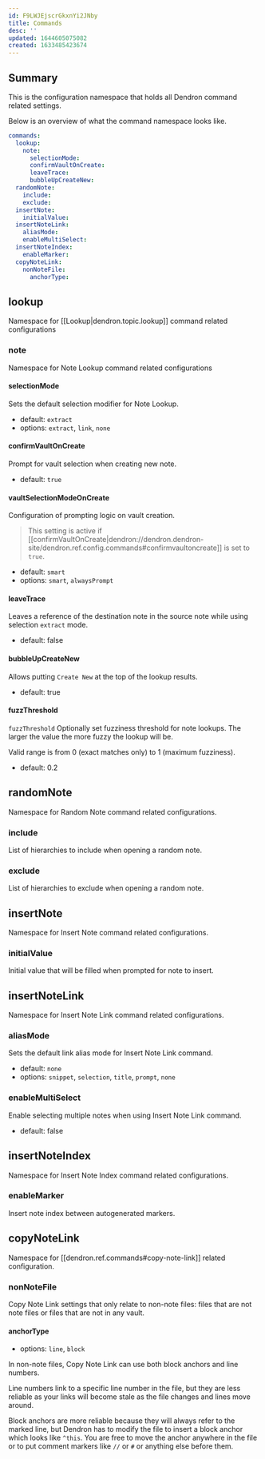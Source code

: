 ```yaml
---
id: F9LWJEjscrGkxnYi2JNby
title: Commands
desc: ''
updated: 1644605075082
created: 1633485423674
---
```


## Summary

This is the configuration namespace that holds all Dendron command related settings.

Below is an overview of what the command namespace looks like.

```yml
commands:
  lookup:
    note:
      selectionMode:
      confirmVaultOnCreate:
      leaveTrace:
      bubbleUpCreateNew:
  randomNote:
    include:
    exclude:
  insertNote:
    initialValue:
  insertNoteLink:
    aliasMode:
    enableMultiSelect:
  insertNoteIndex:
    enableMarker:
  copyNoteLink:
    nonNoteFile:
      anchorType:
```

## lookup
Namespace for [[Lookup|dendron.topic.lookup]] command related configurations

### note
Namespace for Note Lookup command related configurations

#### selectionMode
Sets the default selection modifier for Note Lookup.

- default: `extract`
- options: `extract`, `link`, `none`

#### confirmVaultOnCreate
Prompt for vault selection when creating new note.

- default: `true`

#### vaultSelectionModeOnCreate

Configuration of prompting logic on vault creation.

> This setting is active if [[confirmVaultOnCreate|dendron://dendron.dendron-site/dendron.ref.config.commands#confirmvaultoncreate]] is set to `true`.

- default: `smart`
- options: `smart`, `alwaysPrompt`

#### leaveTrace
Leaves a reference of the destination note in the source note while using selection `extract` mode. 

- default: false

#### bubbleUpCreateNew
Allows putting `Create New` at the top of the lookup results.

- default: true 

#### fuzzThreshold
`fuzzThreshold` Optionally set fuzziness threshold for note lookups. The larger the value the more fuzzy the lookup will be.

Valid range is from 0 (exact matches only) to 1 (maximum fuzziness).

- default: 0.2

## randomNote
Namespace for Random Note command related configurations.

### include
List of hierarchies to include when opening a random note.

### exclude
List of hierarchies to exclude when opening a random note.

## insertNote
Namespace for Insert Note command related configurations.

### initialValue
Initial value that will be filled when prompted for note to insert.

## insertNoteLink
Namespace for Insert Note Link command related configurations.

### aliasMode
Sets the default link alias mode for Insert Note Link command.

- default: `none`
- options: `snippet`, `selection`, `title`, `prompt`, `none`

### enableMultiSelect
Enable selecting multiple notes when using Insert Note Link command.

- default: false

## insertNoteIndex
Namespace for Insert Note Index command related configurations.

### enableMarker
Insert note index between autogenerated markers.

## copyNoteLink
Namespace for [[dendron.ref.commands#copy-note-link]] related configuration.

### nonNoteFile
Copy Note Link settings that only relate to non-note files: files that are not
note files or files that are not in any vault.

#### anchorType

- options: `line`, `block`

In non-note files, Copy Note Link can use both block anchors and line numbers.

Line numbers link to a specific line number in the file, but they are less
reliable as your links will become stale as the file changes and lines move
around.

Block anchors are more reliable because they will always refer to the marked
line, but Dendron has to modify the file to insert a block anchor which looks
like `^this`. You are free to move the anchor anywhere in the file or to put
comment markers like `//` or `#` or anything else before them.